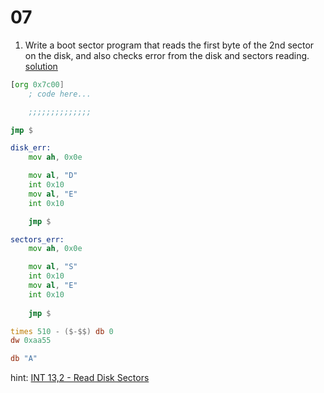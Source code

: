 # 07

1. Write a boot sector program that reads the first byte of the 2nd sector on the disk, and also checks error from the disk and sectors reading.
[solution](./disk.asm)
```asm
[org 0x7c00]
    ; code here...

    ;;;;;;;;;;;;;;

jmp $

disk_err:
    mov ah, 0x0e

    mov al, "D"
    int 0x10
    mov al, "E"
    int 0x10

    jmp $

sectors_err:
    mov ah, 0x0e

    mov al, "S"
    int 0x10
    mov al, "E"
    int 0x10
    
    jmp $

times 510 - ($-$$) db 0
dw 0xaa55

db "A"
```
hint: [INT 13,2 - Read Disk Sectors](https://stanislavs.org/helppc/int_13-2.html)